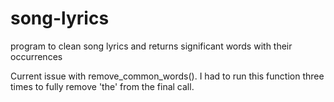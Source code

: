 # song-lyrics
program to clean song lyrics and returns significant words with their occurrences 

Current issue with remove_common_words(). I had to run this function three times to fully remove 'the' from the final call.
